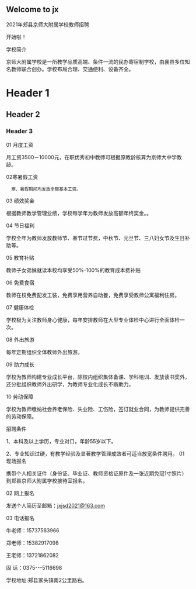 ## Welcome to jx
2021年郏县京师大附属学校教师招聘

开始啦！

 

  学校简介

京师大附属学校是一所教学品质高端、条件一流的民办寄宿制学校，由襄县多位知名教师联合创办。学校布局合理、交通便利、设备齐全。
# Header 1
## Header 2
### Header 3

01 月度工资

月工资3500－10000元，在职优秀初中教师可根据原教龄核算为京师大中学教龄。

02寒暑假工资 

      寒、暑假期间均发放全额基本工资。

 

03 绩效奖金

根据教师教学管理业绩，学校每学年为教师发放高额年终奖金。。

04 节日福利

学校全年为教师发放教师节、春节过节费，中秋节、元旦节、三八妇女节及生日补助等。

05 教育补贴

教师子女弟妹就读本校均享受50%-100%的教育成本费补贴

06 免费食宿

教师在校免费配发工装，免费享用营养自助餐，免费享受教师公寓福利住房。

07 健康体检

学校极为关注教师身心健康，每年安排教师在大型专业体检中心进行全面体检一次。

08 外出旅游

每年定期组织全体教师外出旅游。

09 助力成长

学校为教师构建专业成长平台，除校内组织集体备课、学科培训、发放读书奖外，还分批组织教师外出研学，为教师专业化成长不断助力。

10 劳动保障

学校为教师缴纳社会养老保险、失业险、工伤险，签订就业合同，为教师提供完善的劳动保障。

 

招聘条件

1、本科及以上学历，专业对口，年龄55岁以下。

2、专业知识过硬，有教学经验及显著教学管理成效者可适当放宽条件聘用。
01 现场报名

携带个人相关证件（身份证、毕业证、教师资格证原件及一张近期免冠1寸照片）到郏县京师大附属学校接待室报名。

 02 网上报名

发送个人简历至邮箱：jxjsd2021@163.com

 03 电话报名

牛老师：15737583966

郑老师：15382917098

王老师：13721862082

固    话：0375---5116698

学校地址:郏县冢头镇南2公里路右。
